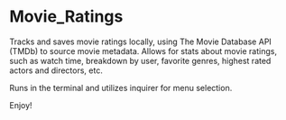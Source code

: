 # Movie_Ratings

Tracks and saves movie ratings locally, using The Movie Database API (TMDb) to source movie metadata. Allows for stats about movie ratings, such as watch time, breakdown by user, favorite genres, highest rated actors and directors, etc.

Runs in the terminal and utilizes inquirer for menu selection.

Enjoy!
